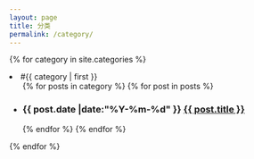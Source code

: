 ```yaml
---
layout: page
title: 分类
permalink: /category/
---
```


{% for category in site.categories %}
  <li class="category">#{{ category | first }}
    <ul class="category-item">
    {% for posts in category %}
      {% for post in posts %}
        <li>
            <h3 class="category-list-post-title">
                <time class="category-list-post-time">{{ post.date |date:"%Y-%m-%d" }}</time> <a href="{{ site.baseurl }}{{ post.url }}">{{ post.title }}</a> 
            </h3>
        </li>
      {% endfor %}
    {% endfor %}
    </ul>
  </li>
{% endfor %}